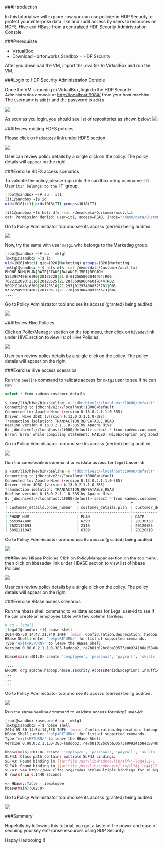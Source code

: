 ###Introduction

In this tutorial we will explore how you can use policies in HDP Security to protect your enterprise data lake and audit access by users to resources on HDFS, Hive and HBase from a centralized HDP Security Administration Console.

###Prerequisite

  - VirtualBox
  - Download [Hortonworks Sandbox + HDP Security](http://hortonassets.s3.amazonaws.com/2.1/hdpsecurity/HDPSecurity_3.5.000-on-HDP-2.1Sandbox.ova)
  
After you download the VM, import the .ova file to VirtualBox and run the VM.


###Login to HDP Security Administration Console 

Once the VM is running in VirtualBox, login to the HDP Security Administration console at [http://localhost:6080/](http://localhost:6080/) from your host machine. The username is `admin` and the password is `admin`


![](http://hortonassets.s3.amazonaws.com/tutorial/security/XAPolicyAdminLogin.png)

As soon as you login, you should see list of repositories as shown below:
![](http://hortonassets.s3.amazonaws.com/tutorial/security/RepositoryList.png)

###Review existing HDFS policies

Please click on `hadoopdev` link under HDFS section

![](http://hortonassets.s3.amazonaws.com/tutorial/security/HDFSPolicyList.png)

User can review policy details by a single click on the policy. The policy details will appear on the right.


###Exercise HDFS access scenarios

To validate the policy, please login into the sandbox using username `it1`. User `it1' belongs to the `IT` group.

```bash
[root@sandbox ~]# su - it1
[it1@sandbox ~]$ id
uid=1018(it1) gid=1018(IT) groups=1018(IT)

[it1@sandbox ~]$ hdfs dfs -cat /demo/data/Customer/acct.txt
cat: Permission denied: user=it1, access=READ, inode="/demo/data/Customer/acct.txt":hdfs:hdfs:-rwx------
```

Go to Policy Administrator tool and see its access (denied) being audited.

![](http://hortonassets.s3.amazonaws.com/tutorial/security/HDFSAccessAuditDeniedUseCase.png) 

Now, try the same with user `mktg1`  who belongs to the Marketing group.

```bash
[root@sandbox ~]# su - mktg1
[mktg1@sandbox ~]$ id
uid=1020(mktg1) gid=1020(Marketing) groups=1020(Marketing)
[mktg1@sandbox ~]$ hdfs dfs -cat /demo/data/Customer/acct.txt
PHONE_NUM|PLAN|DATE|STAUS|BALANCE|IMEI|REGION
5553947406|6290|20130328|31|0|012565003040464|R06
7622112093|2316|20120625|21|28|359896046017644|R02
5092111043|6389|20120610|21|293|012974008373781|R06
9392254909|4002|20110611|21|178|357004045763373|R04
....
```

Go to Policy Administrator tool and see its access (granted) being audited.

![](http://hortonassets.s3.amazonaws.com/tutorial/security/HDFSAccessAuditGrantedUseCase.png)

###Review Hive Policies

Click on PolicyManager section on the top menu, then click on `hivedev` link under HIVE section to view list of Hive Policies

![](http://hortonassets.s3.amazonaws.com/tutorial/security/HivePolicyList.png)

User can review policy details by a single click on the policy. The policy details will appear on the right.

###Exercise Hive access scenarios

Run the `beeline` command to validate access for `mktg1` user to see if he can run 

```sql
select * from xademo.customer_details
```

```bash
$ /usr/lib/hive/bin/beeline -u "jdbc:hive2://localhost:10000/default" -n mktg1 -p mktg1 -d org.apache.hive.jdbc.HiveDriver
Connecting to jdbc:hive2://localhost:10000/default
Connected to: Apache Hive (version 0.13.0.2.1.1.0-385)
Driver: Hive JDBC (version 0.13.0.2.1.1.0-385)
Transaction isolation: TRANSACTION_REPEATABLE_READ
Beeline version 0.13.0.2.1.1.0-385 by Apache Hive
0: jdbc:hive2://localhost:10000/default> select * from xademo.customer_details ;
Error: Error while compiling statement: FAILED: HiveException org.apache.hadoop.hive.ql.metadata.AuthorizationException: User [mktg1] does not have [select] privilege on column [db:xademo,table:customer_details,column:imei] (state=42000,code=40000)
```

Go to Policy Administrator tool and see its access (denied) being audited.

![](http://hortonassets.s3.amazonaws.com/tutorial/security/HIVEAccessAuditDeniedUseCase.png)


Run the same beeline command to validate access for `legal1` user-id:

```bash
$ /usr/lib/hive/bin/beeline -u "jdbc:hive2://localhost:10000/default" -n legal1 -p legal1 -d org.apache.hive.jdbc.HiveDriver
Connecting to jdbc:hive2://localhost:10000/default
Connected to: Apache Hive (version 0.13.0.2.1.1.0-385)
Driver: Hive JDBC (version 0.13.0.2.1.1.0-385)
Transaction isolation: TRANSACTION_REPEATABLE_READ
Beeline version 0.13.0.2.1.1.0-385 by Apache Hive
0: jdbc:hive2://localhost:10000/default> select * from xademo.customer_details ;
+--------------------------------+------------------------+--------------------+
| customer_details.phone_number  | customer_details.plan  | customer_details.d |
+--------------------------------+------------------------+--------------------+
| PHONE_NUM                      | PLAN                   | DATE               |
| 5553947406                     | 6290                   | 20130328           |
| 7622112093                     | 2316                   | 20120625           |
| 5092111043                     | 6389                   | 20120610           |
```

Go to Policy Administrator tool and see its access (granted) being audited.

![](http://hortonassets.s3.amazonaws.com/tutorial/security/HIVEAccessAuditGrantedUseCase.png)


###Review HBase Policies
Click on PolicyManager section on the top menu, then click on hbasedev link under HBASE section to view list of hbase Policies

![](http://hortonassets.s3.amazonaws.com/tutorial/security/HBasePolicyList.png)

User can review policy details by a single click on the policy. The policy details will appear on the right.

###Exercise HBase access scenarios

Run the hbase shell command to validate access for Legal user-id to see if he can create an iemployee table with few column families:

```bash
# su - legal1
[legal1@sandbox ~]$ hbase shell
2014-05-30 14:47:31,740 INFO  [main] Configuration.deprecation: hadoop.native.lib is deprecated. Instead, use io.native.lib.available
HBase Shell; enter 'help<RETURN>' for list of supported commands.
Type "exit<RETURN>" to leave the HBase Shell
Version 0.98.0.2.1.1.0-385-hadoop2, re7b81b02bc8ba00573e009241b8e15848ae8bfb7, Wed Apr 16 15:23:13 PDT 2014

hbase(main):001:0> create 'iemployee', 'personal', 'payroll', 'skills', 'insurance'
....
....
ERROR: org.apache.hadoop.hbase.security.AccessDeniedException: Insufficient permissions for user 'legal1 (auth:SIMPLE)' (global, action=CREATE)
...
...
...
```

Go to Policy Administrator tool and see its access (denied) being audited.

![](http://hortonassets.s3.amazonaws.com/tutorial/security/HBaseAccessAuditDeniedUseCase.png)

Run the same beeline command to validate access for mktg1 user-id:

```bash
[root@sandbox xasecure]# su - mktg1
[mktg1@sandbox ~]$ hbase shell
2014-05-30 14:54:14,338 INFO  [main] Configuration.deprecation: hadoop.native.lib is deprecated. Instead, use io.native.lib.available
HBase Shell; enter 'help<RETURN>' for list of supported commands.
Type "exit<RETURN>" to leave the HBase Shell
Version 0.98.0.2.1.1.0-385-hadoop2, re7b81b02bc8ba00573e009241b8e15848ae8bfb7, Wed Apr 16 15:23:13 PDT 2014

hbase(main):001:0> create 'iemployee', 'personal', 'payroll', 'skills', 'insurance'
SLF4J: Class path contains multiple SLF4J bindings.
SLF4J: Found binding in [jar:file:/usr/lib/hadoop/lib/slf4j-log4j12-1.7.5.jar!/org/slf4j/impl/StaticLoggerBinder.class]
SLF4J: Found binding in [jar:file:/usr/lib/zookeeper/lib/slf4j-log4j12-1.6.1.jar!/org/slf4j/impl/StaticLoggerBinder.class]
SLF4J: See http://www.slf4j.org/codes.html#multiple_bindings for an explanation.
0 row(s) in 6.1440 seconds

=> Hbase::Table - iemployee
hbase(main):002:0>
```

Go to Policy Administrator tool and see its access (granted) being audited.

![](http://hortonassets.s3.amazonaws.com/tutorial/security/HBaseAccessAuditGrantedUseCase.png)

###Summary

Hopefully by following this tutorial, you got a taste of the power and ease of securing your key enterprise resources using HDP Security.

Happy Hadooping!!! 



